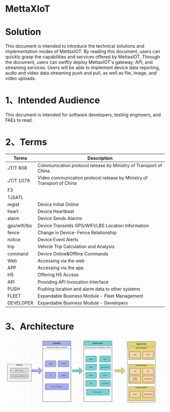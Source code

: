 # MettaXIoT

# Solution
This document is intended to introduce the technical solutions and implementation modes of MettaxIOT. By reading this document, users can quickly grasp the capabilities and services offered by MettaxIOT. Through the document, users can swiftly deploy MettaxIOT's gateway, API, and streaming services. Users will be able to implement device data reporting, audio and video data streaming push and pull, as well as file, image, and video uploads.
# 1、Intended Audience
This document is intended for software developers, testing engineers, and FAEs to read.

# 2、Terms

| Terms        | Description                                                             |
|--------------|-------------------------------------------------------------------------|
| JT/T 808     | Communication protocol release by Ministry of Transport of China        |
| JT/T 1078    | Video communication protocol release by Ministry of Transport of China  |
| F3           |                                                                         |
| TJSATL       |                                                                         |
| regist       | Device Initial Online                                                   |
| heart        | Device Heartbeat                                                        |
| alarm        | Device Sends Alarms                                                     |
| gps/wifi/lbs | Device Transmits GPS/WIFI/LBS Location Information                      |
| fence        | Change in Device-Fence Relationship                                     |
| notice       | Device Event Alerts                                                     |
| trip         | Vehicle Trip Calculation and Analysis                                   |
| command      | Device Online&Offline  Commands                                         |
| Web          | Accessing via the web                                                   |
| APP          | Accessing via the app                                                   |
| H5           | Offering H5 Access                                                      |
| API          | Providing API Invocation Interface                                      |
| PUSH         | Pushing location and alarm data to other systems                        |
| FLEET        | Expandable Business Module - Fleet Management                           |
| DEVELOPER    | Expandable Business Module - Developers                                 |


# 3、Architecture

![image](https://github.com/mettaxhelp/MettaXIoT/blob/main/Architecture.png?raw=true)

